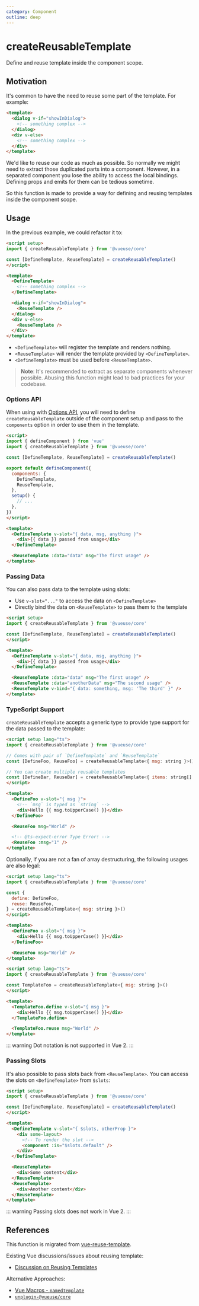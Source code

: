 ```yaml
---
category: Component
outline: deep
---
```


# createReusableTemplate

Define and reuse template inside the component scope.


## Motivation

It's common to have the need to reuse some part of the template. For example:

```html
<template>
  <dialog v-if="showInDialog">
    <!-- something complex -->
  </dialog>
  <div v-else>
    <!-- something complex -->
  </div>
</template>
```

We'd like to reuse our code as much as possible. So normally we might need to extract those duplicated parts into a component. However, in a separated component you lose the ability to access the local bindings. Defining props and emits for them can be tedious sometime.

So this function is made to provide a way for defining and reusing templates inside the component scope.

## Usage

In the previous example, we could refactor it to:

```html
<script setup>
import { createReusableTemplate } from '@vueuse/core'

const [DefineTemplate, ReuseTemplate] = createReusableTemplate()
</script>

<template>
  <DefineTemplate>
    <!-- something complex -->
  </DefineTemplate>

  <dialog v-if="showInDialog">
    <ReuseTemplate />
  </dialog>
  <div v-else>
    <ReuseTemplate />
  </div>
</template>
```

- `<DefineTemplate>` will register the template and renders nothing.
- `<ReuseTemplate>` will render the template provided by `<DefineTemplate>`.
- `<DefineTemplate>` must be used before `<ReuseTemplate>`.

> **Note**: It's recommended to extract as separate components whenever possible. Abusing this function might lead to bad practices for your codebase.

### Options API

When using with [Options API](https://vuejs.org/guide/introduction.html#api-styles), you will need to define `createReusableTemplate` outside of the component setup and pass to the `components` option in order to use them in the template.

```html
<script>
import { defineComponent } from 'vue'
import { createReusableTemplate } from '@vueuse/core'

const [DefineTemplate, ReuseTemplate] = createReusableTemplate()

export default defineComponent({
  components: {
    DefineTemplate,
    ReuseTemplate,
  },
  setup() {
    // ...
  },
})
</script>

<template>
  <DefineTemplate v-slot="{ data, msg, anything }">
    <div>{{ data }} passed from usage</div>
  </DefineTemplate>

  <ReuseTemplate :data="data" msg="The first usage" />
</template>
```

### Passing Data

You can also pass data to the template using slots:

- Use `v-slot="..."` to access the data on `<DefineTemplate>`
- Directly bind the data on `<ReuseTemplate>` to pass them to the template

```html
<script setup>
import { createReusableTemplate } from '@vueuse/core'

const [DefineTemplate, ReuseTemplate] = createReusableTemplate()
</script>

<template>
  <DefineTemplate v-slot="{ data, msg, anything }">
    <div>{{ data }} passed from usage</div>
  </DefineTemplate>

  <ReuseTemplate :data="data" msg="The first usage" />
  <ReuseTemplate :data="anotherData" msg="The second usage" />
  <ReuseTemplate v-bind="{ data: something, msg: 'The third' }" />
</template>
```

### TypeScript Support

`createReusableTemplate` accepts a generic type to provide type support for the data passed to the template:

```html
<script setup lang="ts">
import { createReusableTemplate } from '@vueuse/core'

// Comes with pair of `DefineTemplate` and `ReuseTemplate`
const [DefineFoo, ReuseFoo] = createReusableTemplate<{ msg: string }>()

// You can create multiple reusable templates
const [DefineBar, ReuseBar] = createReusableTemplate<{ items: string[] }>()
</script>

<template>
  <DefineFoo v-slot="{ msg }">
    <!-- `msg` is typed as `string` -->
    <div>Hello {{ msg.toUpperCase() }}</div>
  </DefineFoo>

  <ReuseFoo msg="World" />

  <!-- @ts-expect-error Type Error! -->
  <ReuseFoo :msg="1" />
</template>
```

Optionally, if you are not a fan of array destructuring, the following usages are also legal:

```html
<script setup lang="ts">
import { createReusableTemplate } from '@vueuse/core'

const {
  define: DefineFoo,
  reuse: ReuseFoo,
} = createReusableTemplate<{ msg: string }>()
</script>

<template>
  <DefineFoo v-slot="{ msg }">
    <div>Hello {{ msg.toUpperCase() }}</div>
  </DefineFoo>

  <ReuseFoo msg="World" />
</template>
```

```html
<script setup lang="ts">
import { createReusableTemplate } from '@vueuse/core'

const TemplateFoo = createReusableTemplate<{ msg: string }>()
</script>

<template>
  <TemplateFoo.define v-slot="{ msg }">
    <div>Hello {{ msg.toUpperCase() }}</div>
  </TemplateFoo.define>

  <TemplateFoo.reuse msg="World" />
</template>
```

::: warning
Dot notation is not supported in Vue 2.
:::

### Passing Slots

It's also possible to pass slots back from `<ReuseTemplate>`. You can access the slots on `<DefineTemplate>` from `$slots`:

```html
<script setup>
import { createReusableTemplate } from '@vueuse/core'

const [DefineTemplate, ReuseTemplate] = createReusableTemplate()
</script>

<template>
  <DefineTemplate v-slot="{ $slots, otherProp }">
    <div some-layout>
      <!-- To render the slot -->
      <component :is="$slots.default" />
    </div>
  </DefineTemplate>

  <ReuseTemplate>
    <div>Some content</div>
  </ReuseTemplate>
  <ReuseTemplate>
    <div>Another content</div>
  </ReuseTemplate>
</template>
```

::: warning
Passing slots does not work in Vue 2.
:::

## References

This function is migrated from [vue-reuse-template](https://github.com/antfu/vue-reuse-template).

Existing Vue discussions/issues about reusing template:

- [Discussion on Reusing Templates](https://github.com/vuejs/core/discussions/6898)

Alternative Approaches:

- [Vue Macros - `namedTemplate`](https://vue-macros.sxzz.moe/features/named-template.html)
- [`unplugin-@vueuse/core`](https://github.com/liulinboyi/unplugin-@vueuse/core)
